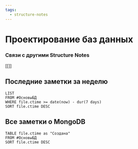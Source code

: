 ```yaml
---
tags:
  - structure-notes
---
```

# Проектирование баз данных
### Связи с другими Structure Notes
[[]]
## Последние заметки за неделю
```dataview
LIST
FROM #ОсновыБД    
WHERE file.ctime >= date(now) - dur(7 days)
SORT file.ctime DESC
```
## Все заметки о MongoDB
```dataview
TABLE file.ctime as "Создана"
FROM #ОсновыБД  
SORT file.ctime DESC
```